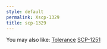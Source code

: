 ```yaml
---
style: default
permalink: Xscp-1329
title: scp-1329
---
```

You may also like:
[Tolerance](http://scp-wiki.net/tolerance)
[SCP-1251](http://scp-wiki.net/scp-1251)